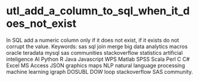 # utl_add_a_column_to_sql_when_it_does_not_exist
In SQL add a numeric column only if it does not exist, if it exists do not corrupt the value.  Keywords: sas sql join merge big data analytics macros oracle teradata mysql sas communities stackoverflow statistics artificial inteligence AI Python R Java Javascript WPS Matlab SPSS Scala Perl C C# Excel MS Access JSON graphics maps NLP natural language processing machine learning igraph DOSUBL DOW loop stackoverflow SAS community.
